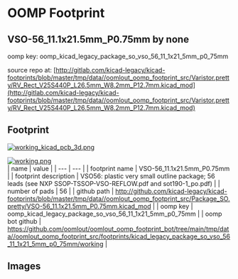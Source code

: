 # OOMP Footprint  
## VSO-56_11.1x21.5mm_P0.75mm  by none  
  
oomp key: oomp_kicad_legacy_package_so_vso_56_11_1x21_5mm_p0_75mm  
  
source repo at: [http://gitlab.com/kicad-legacy/kicad-footprints/blob/master/tmp/data//oomlout_oomp_footprint_src/Varistor.pretty/RV_Rect_V25S440P_L26.5mm_W8.2mm_P12.7mm.kicad_mod](http://gitlab.com/kicad-legacy/kicad-footprints/blob/master/tmp/data//oomlout_oomp_footprint_src/Varistor.pretty/RV_Rect_V25S440P_L26.5mm_W8.2mm_P12.7mm.kicad_mod)  
## Footprint  
  
[![working_kicad_pcb_3d.png](working_kicad_pcb_3d_600.png)](working_kicad_pcb_3d.png)  
  
[![working.png](working_600.png)](working.png)  
| name | value | 
| --- | --- | 
| footprint name | VSO-56_11.1x21.5mm_P0.75mm | 
| footprint description | VSO56: plastic very small outline package; 56 leads (see NXP SSOP-TSSOP-VSO-REFLOW.pdf and sot190-1_po.pdf) | 
| number of pads | 56 | 
| github path | http://github.com/kicad-legacy/kicad-footprints/blob/master/tmp/data//oomlout_oomp_footprint_src/Package_SO.pretty/VSO-56_11.1x21.5mm_P0.75mm.kicad_mod | 
| oomp key | oomp_kicad_legacy_package_so_vso_56_11_1x21_5mm_p0_75mm | 
| oomp bot github | https://github.com/oomlout/oomlout_oomp_footprint_bot/tree/main/tmp/data//oomlout_oomp_footprint_src/footprints/kicad_legacy_package_so_vso_56_11_1x21_5mm_p0_75mm/working | 
## Images  

